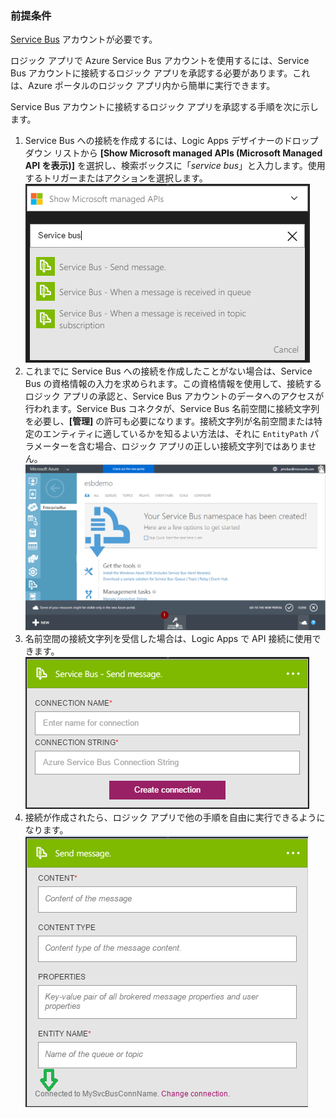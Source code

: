 ### 前提条件
[Service Bus](https://azure.microsoft.com/services/service-bus/) アカウントが必要です。

ロジック アプリで Azure Service Bus アカウントを使用するには、Service Bus アカウントに接続するロジック アプリを承認する必要があります。これは、Azure ポータルのロジック アプリ内から簡単に実行できます。

Service Bus アカウントに接続するロジック アプリを承認する手順を次に示します。

1. Service Bus への接続を作成するには、Logic Apps デザイナーのドロップダウン リストから **[Show Microsoft managed APIs (Microsoft Managed API を表示)]** を選択し、検索ボックスに「*service bus*」と入力します。使用するトリガーまたはアクションを選択します。  
    ![Service Bus の接続イメージ 1](./media/connectors-create-api-servicebus/servicebus-1.png)
2. これまでに Service Bus への接続を作成したことがない場合は、Service Bus の資格情報の入力を求められます。この資格情報を使用して、接続するロジック アプリの承認と、Service Bus アカウントのデータへのアクセスが行われます。Service Bus コネクタが、Service Bus 名前空間に接続文字列を必要し、**[管理]** の許可も必要になります。接続文字列が名前空間または特定のエンティティに適しているかを知るよい方法は、それに `EntityPath` パラメーターを含む場合、ロジック アプリの正しい接続文字列ではありません。  
    ![Service Bus の接続文字列](./media/connectors-create-api-servicebus/connectionstring.png)
3. 名前空間の接続文字列を受信した場合は、Logic Apps で API 接続に使用できます。  
    ![Service Bus の接続イメージ 2](./media/connectors-create-api-servicebus/servicebus-2.png)
4. 接続が作成されたら、ロジック アプリで他の手順を自由に実行できるようになります。  
    ![Service Bus の接続イメージ 3](./media/connectors-create-api-servicebus/servicebus-3.png)

<!---HONumber=AcomDC_0810_2016-->